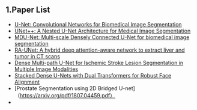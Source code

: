 ## 1.Paper List
  * [U-Net: Convolutional Networks for Biomedical Image Segmentation](https://arxiv.org/pdf/1505.04597.pdf)
  * [UNet++: A Nested U-Net Architecture for Medical Image Segmentation](https://arxiv.org/pdf/1807.10165.pdf)
  * [MDU-Net: Multi-scale Densely Connected U-Net for biomedical image segmentation](https://arxiv.org/pdf/1812.00352.pdf)
  * [RA-UNet: A hybrid deep attention-aware network to extract liver and tumor in CT scans](https://arxiv.org/pdf/1811.01328.pdf)
  * [Dense Multi-path U-Net for Ischemic Stroke Lesion Segmentation in Multiple Image Modalities](https://arxiv.org/pdf/1810.07003.pdf)
  * [Stacked Dense U-Nets with Dual Transformers for Robust Face Alignment](https://arxiv.org/pdf/1812.01936.pdf)
  * [Prostate Segmentation using 2D Bridged U-net]（https://arxiv.org/pdf/1807.04459.pdf）
  * 

